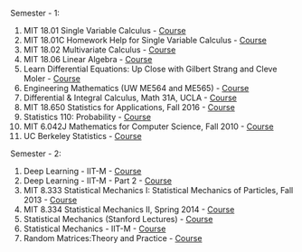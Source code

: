 Semester - 1:

1. MIT 18.01 Single Variable Calculus - [Course](https://www.youtube.com/playlist?list=PL590CCC2BC5AF3BC1)
2. MIT 18.01C Homework Help for Single Variable Calculus - [Course](https://www.youtube.com/playlist?list=PL21BCE50ABFF029F1)
3. MIT 18.02 Multivariate Calculus - [Course](https://www.youtube.com/playlist?list=PL4C4C8A7D06566F38)
4. MIT 18.06 Linear Algebra - [Course](https://www.youtube.com/playlist?list=PLE7DDD91010BC51F8)
5. Learn Differential Equations: Up Close with Gilbert Strang and Cleve Moler - [Course](https://ocw.mit.edu/resources/res-18-009-learn-differential-equations-up-close-with-gilbert-strang-and-cleve-moler-fall-2015/)
6. Engineering Mathematics (UW ME564 and ME565) - [Course](https://www.youtube.com/playlist?list=PLMrJAkhIeNNR2W2sPWsYxfrxcASrUt_9j)
7. Differential & Integral Calculus, Math 31A, UCLA - [Course](https://www.youtube.com/playlist?list=PL1BE3027EF549C7D1)
8. MIT 18.650 Statistics for Applications, Fall 2016 - [Course](https://www.youtube.com/playlist?list=PLUl4u3cNGP60uVBMaoNERc6knT_MgPKS0)
9. Statistics 110: Probability - [Course](https://www.youtube.com/playlist?list=PL2SOU6wwxB0uwwH80KTQ6ht66KWxbzTIo)
10. MIT 6.042J Mathematics for Computer Science, Fall 2010 - [Course](https://www.youtube.com/playlist?list=PLB7540DEDD482705B)
11. UC Berkeley Statistics - [Course](https://www.youtube.com/playlist?list=PL_onPhFCkVQh7R-7GWPwO6e5OPHkgoP-A)

Semester - 2:

1. Deep Learning - IIT-M - [Course](https://www.youtube.com/playlist?list=PLyqSpQzTE6M9gCgajvQbc68Hk_JKGBAYT)
2. Deep Learning - IIT-M - Part 2 - [Course](https://www.youtube.com/playlist?list=PLyqSpQzTE6M-_1jAqrFCsgCcuTYm_2urp)
3. MIT 8.333 Statistical Mechanics I: Statistical Mechanics of Particles, Fall 2013 - [Course](https://www.youtube.com/playlist?list=PLUl4u3cNGP60gl3fdUTKRrt5t_GPx2sRg)
4. MIT 8.334 Statistical Mechanics II, Spring 2014 - [Course](https://www.youtube.com/playlist?list=PLUl4u3cNGP63HkEHvYaNJiO0UCUmY0Ts7)
5. Statistical Mechanics (Stanford Lectures) - [Course](https://www.youtube.com/playlist?list=PLXLSbKIMm0kjxyp45FIY62XNgHk4ywSaH)
6. Statistical Mechanics - IIT-M - [Course](https://www.youtube.com/playlist?list=PLyqSpQzTE6M9iXvWVCopr67kKt61ntzIl)
7. Random Matrices:Theory and Practice - [Course](https://www.youtube.com/playlist?list=PLyHAvCibkccQEFYXdM6r8WG4GQULRKmRA)
